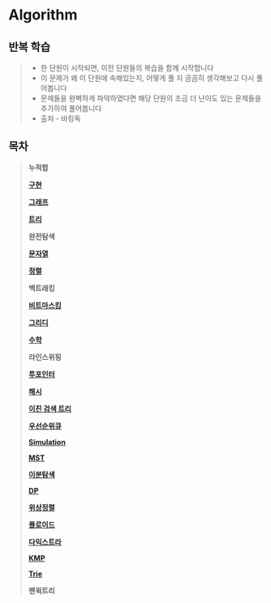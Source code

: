 # Algorithm   
##  __반복 학습__   
> * 한 단원이 시작되면, 이전 단원들의 복습을 함께 시작합니다   
> * 이 문제가 왜 이 단원에 속해있는지, 어떻게 풀 지 곰곰히 생각해보고 다시 풀어봅니다     
> * 문제들을 완벽하게 파악하였다면 해당 단원의 조금 더 난이도 있는 문제들을 추가하여 풀어봅니다
> * 출처 - 바킹독

## 목차
> __누적합__   
>    
>__[구현](https://github.com/jhmin-kk99/Algorithm-Study/blob/main/Implementation.md)__   
>    
> __[그래프](https://github.com/jhmin-kk99/Algorithm-Study/blob/main/Graph.md)__   
>       
> __[트리](https://github.com/jhmin-kk99/Algorithm-Study/blob/main/Tree.md)__   
>    
> __완전탐색__      
>
> __[문자열](https://github.com/jhmin-kk99/Algorithm-Study/blob/main/String.md)__
>    
> __[정렬](https://github.com/jhmin-kk99/Algorithm-Study/blob/main/Sort.md)__      
>   
> __백트래킹__   
>       
> __[비트마스킹](https://github.com/jhmin-kk99/Algorithm-Study/blob/main/BitMasking.md)__   
>       
> __[그리디](https://github.com/jhmin-kk99/Algorithm-Study/blob/main/Greedy.md)__   
>
> __[수학](https://github.com/jhmin-kk99/Algorithm-Study/blob/main/Math.md)__   
>         
> __라인스위핑__   
>    
> __[투포인터](https://github.com/jhmin-kk99/Algorithm-Study/blob/main/TwoPointer.md)__   
>
> __[해시](https://github.com/jhmin-kk99/Algorithm-Study/blob/main/Hash.md)__
> 
> __[이진 검색 트리](https://github.com/jhmin-kk99/Algorithm-Study/blob/main/BST.md)__
>
> __[우선순위큐](https://github.com/jhmin-kk99/Algorithm-Study/blob/main/PriorityQueue.md)__
>    
> __[Simulation](https://github.com/jhmin-kk99/Algorithm-Study/blob/main/Simulatuin.md)__   
>      
>__[MST](https://github.com/jhmin-kk99/Algorithm-Study/blob/main/MST.md)__        
>       
> __[이분탐색](https://github.com/jhmin-kk99/Algorithm-Study/blob/main/BinarySearch.md)__      
>    
> __[DP](https://github.com/jhmin-kk99/Algorithm-Study/blob/main/DP.md)__   
>
> __[위상정렬](https://github.com/jhmin-kk99/Algorithm-Study/blob/main/TopologySort.md)__   
>    
> __[플로이드](https://github.com/jhmin-kk99/Algorithm-Study/blob/main/Floyd.md)__      
>   
> __[다익스트라](https://github.com/jhmin-kk99/Algorithm-Study/blob/main/Dijkstra.md)__
>    
> __[KMP](https://github.com/jhmin-kk99/Algorithm-Study/blob/main/KMP.md)__   
>
> __[Trie](https://github.com/jhmin-kk99/Algorithm-Study/blob/main/Trie.md)__   
>    
> __펜윅트리__   

